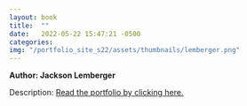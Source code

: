 ```yaml
---
layout: book
title:  ""
date:   2022-05-22 15:47:21 -0500
categories:
img: "/portfolio_site_s22/assets/thumbnails/lemberger.png"
---
```


<b>Author: Jackson Lemberger</b>

Description:
<a href="https://data-viz.it.wisc.edu/content/4fb174b7-0dfa-4dfd-862b-a7c064e73982">Read the portfolio by clicking here.</a>

[jekyll-docs]: https://jekyllrb.com/docs/home
[jekyll-gh]:   https://github.com/jekyll/jekyll
[jekyll-talk]: https://talk.jekyllrb.com/
